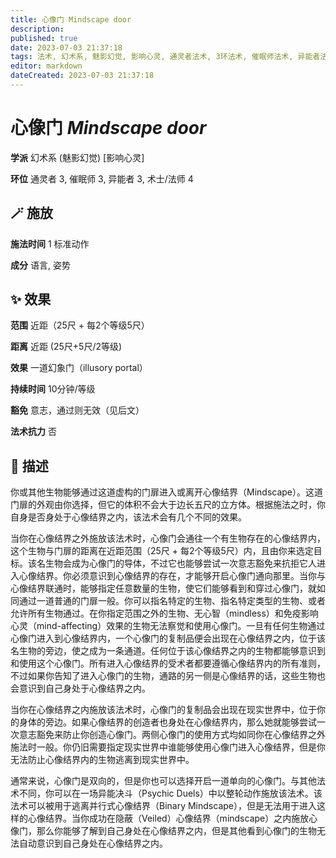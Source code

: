 ```yaml
---
title: 心像门 Mindscape door
description: 
published: true
date: 2023-07-03 21:37:18
tags: 法术, 幻术系, 魅影幻觉, 影响心灵, 通灵者法术, 3环法术, 催眠师法术, 异能者法术, 术士/法师法术, 4环法术
editor: markdown
dateCreated: 2023-07-03 21:37:18
---
```


# **心像门** *Mindscape door*

**学派** 幻术系 (魅影幻觉) \[影响心灵\] 

**环位** 通灵者 3, 催眠师 3, 异能者 3, 术士/法师 4

## 🪄 施放

**施法时间** 1 标准动作

**成分** 语言, 姿势

## ✨ 效果  

**范围** 近距（25尺 + 每2个等级5尺）

**距离** 近距 (25尺+5尺/2等级) 

**效果** 一道幻象门（illusory portal） 

**持续时间** 10分钟/等级 

**豁免** 意志，通过则无效（见后文）

**法术抗力** 否

## 📖 描述

你或其他生物能够通过这道虚构的门扉进入或离开心像结界（Mindscape）。这道门扉的外观由你选择，但它的体积不会大于边长五尺的立方体。根据施法之时，你自身是否身处于心像结界之内，该法术会有几个不同的效果。

当你在心像结界之外施放该法术时，心像门会通往一个有生物存在的心像结界内，这个生物与门扉的距离在近距范围（25尺 + 每2个等级5尺）内，且由你来选定目标。该名生物会成为心像门的导体，不过它也能够尝试一次意志豁免来抗拒它人进入心像结界。你必须意识到心像结界的存在，才能够开启心像门通向那里。当你与心像结界联通时，能够指定任意数量的生物，使它们能够看到和穿过心像门，就如同通过一道普通的门扉一般。你可以指名特定的生物、指名特定类型的生物、或者允许所有生物通过。在你指定范围之外的生物、无心智（mindless）和免疫影响心灵（mind-affecting）效果的生物无法察觉和使用心像门。一旦有任何生物通过心像门进入到心像结界内，一个心像门的复制品便会出现在心像结界之内，位于该名生物的旁边，使之成为一条通道。任何位于该心像结界之内的生物都能够意识到和使用这个心像门。所有进入心像结界的受术者都要遵循心像结界内的所有准则，不过如果你告知了进入心像门的生物，通路的另一侧是心像结界的话，这些生物也会意识到自己身处于心像结界之内。

当你在心像结界之内施放该法术时，心像门的复制品会出现在现实世界中，位于你的身体的旁边。如果心像结界的创造者也身处在心像结界内，那么她就能够尝试一次意志豁免来防止你创造心像门。两侧心像门的使用方式均如同你在心像结界之外施法时一般。你仍旧需要指定现实世界中谁能够使用心像门进入心像结界，但是你无法防止心像结界内的生物逃离到现实世界中。

通常来说，心像门是双向的，但是你也可以选择开启一道单向的心像门。与其他法术不同，你可以在一场异能决斗（Psychic Duels）中以整轮动作施放该法术。该法术可以被用于逃离并行式心像结界（Binary Mindscape），但是无法用于进入这样的心像结界。当你成功在隐蔽（Veiled）心像结界（mindscape）之内施放心像门，那么你能够了解到自己身处在心像结界之内，但是其他看到心像门的生物无法自动意识到自己身处在心像结界之内。
    